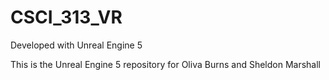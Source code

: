 # CSCI_313_VR

Developed with Unreal Engine 5

This is the Unreal Engine 5 repository for Oliva Burns and Sheldon Marshall

